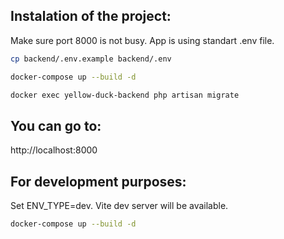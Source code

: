 



## Instalation of the project:

Make sure port 8000 is not busy. App is using standart .env file.

```bash
cp backend/.env.example backend/.env
```
```bash
docker-compose up --build -d
```
```bash
docker exec yellow-duck-backend php artisan migrate
```
## You can go to:
http://localhost:8000

## For development purposes:

Set ENV_TYPE=dev. Vite dev server will be available.

```bash
docker-compose up --build -d
```